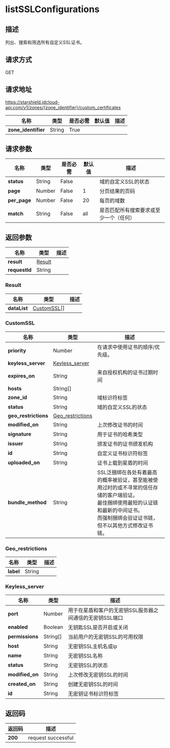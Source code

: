 # listSSLConfigurations


## 描述
列出、搜索和筛选所有自定义SSL证书。


## 请求方式
GET

## 请求地址
https://starshield.jdcloud-api.com/v1/zones/{zone_identifier}/custom_certificates

|名称|类型|是否必需|默认值|描述|
|---|---|---|---|---|
|**zone_identifier**|String|True| | |

## 请求参数
|名称|类型|是否必需|默认值|描述|
|---|---|---|---|---|
|**status**|String|False| |域的自定义SSL的状态|
|**page**|Number|False|1|分页结果的页码|
|**per_page**|Number|False|20|每页的域数|
|**match**|String|False|all|是否匹配所有搜索要求或至少一个（任何）|


## 返回参数
|名称|类型|描述|
|---|---|---|
|**result**|[Result](listSSLConfigurations#result)| |
|**requestId**|String| |

### <div id="result">Result</div>
|名称|类型|描述|
|---|---|---|
|**dataList**|[CustomSSL[]](listSSLConfigurations#customssl)| |
### <div id="customssl">CustomSSL</div>
|名称|类型|描述|
|---|---|---|
|**priority**|Number|在请求中使用证书的顺序/优先级。<br>|
|**keyless_server**|[Keyless_server](listSSLConfigurations#keyless_server)| |
|**expires_on**|String|来自授权机构的证书过期时间|
|**hosts**|String[]| |
|**zone_id**|String|域标识符标签|
|**status**|String|域的自定义SSL的状态|
|**geo_restrictions**|[Geo_restrictions](listSSLConfigurations#geo_restrictions)| |
|**modified_on**|String|上次修改证书的时间|
|**signature**|String|用于证书的哈希类型|
|**issuer**|String|颁发证书的证书颁发机构|
|**id**|String|自定义证书标识符标签|
|**uploaded_on**|String|证书上载到星盾的时间|
|**bundle_method**|String|SSL泛捆绑在各处有着最高的概率被验证，甚至能被使用过时的或不寻常的信任存储的客户端验证。<br>最佳捆绑使用最短的认证链和最新的中间证书。<br>而强制捆绑会验证证书链，但不以其他方式修改证书链。<br>|
### <div id="geo_restrictions">Geo_restrictions</div>
|名称|类型|描述|
|---|---|---|
|**label**|String| |
### <div id="keyless_server">Keyless_server</div>
|名称|类型|描述|
|---|---|---|
|**port**|Number|用于在星盾和客户的无密钥SSL服务器之间通信的无密钥SSL端口|
|**enabled**|Boolean|无钥匙SSL是否开启或关闭|
|**permissions**|String[]|当前用户的无密钥SSL的可用权限|
|**host**|String|无密钥SSL主机名或ip|
|**name**|String|无密钥SSL名称|
|**status**|String|无密钥SSL的状态|
|**modified_on**|String|上次修改无密钥SSL的时间|
|**created_on**|String|创建无密钥SSL的时间|
|**id**|String|无密钥证书标识符标签|

## 返回码
|返回码|描述|
|---|---|
|**200**|request successful|
